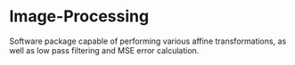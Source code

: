 # Image-Processing
Software package capable of performing various affine transformations, as well as low pass filtering and MSE error calculation. 
